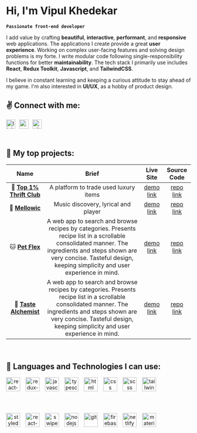 # Hi, I'm Vipul Khedekar

**`Passionate front-end developer`**

I add value by crafting **beautiful**, **interactive**, **performant**, and **responsive** web applications. The applications I create provide a great **user experience**. Working on complex user-facing features and solving design problems is my forte. I write modular code following single-responsibility functions for better **maintainability**. The tech stack I primarily use includes **React**, **Redux Toolkit**, **Javascript**, and **TailwindCSS**.​​

I believe in constant learning and keeping a curious attitude to stay ahead of my game. I'm also interested in **UI/UX**, as a hobby of product design.

## ✌️ Connect with me:

<div style="display:flex">
<a id="linkedin" href="https://www.linkedin.com/vipul-khedekar" target="_blank">
<img align="left" style="padding-right:0.5rem; padding-bottom:0.5rem" src="https://firebasestorage.googleapis.com/v0/b/github-profile-v1.appspot.com/o/misc%2Flinkedin.svg?alt=media&token=688e8603-d5a1-4931-a0e1-70e88c713237" alt="linkedin" height="25" width="25" />
</a>

<address>
<a id="email" href="mailto:k3vipul@gmail.com" target="_blank">
<img align="left" style="padding-right:0.5rem; padding-bottom:0.5rem" src="https://firebasestorage.googleapis.com/v0/b/github-profile-v1.appspot.com/o/misc%2Fgmail.svg?alt=media&token=1f388d9e-ad83-43f1-ae9f-5db764eb96d6" alt="email" height="25" width="25" />
</a>
</address>

<a id="github" href="https://github.com/vipul-khedekar" target="_blank">
<img src="https://firebasestorage.googleapis.com/v0/b/github-profile-v1.appspot.com/o/misc%2Fgithub-blue.svg?alt=media&token=42a0091e-8be2-442d-8637-2f8f7b0dd7db" alt="github" height="25" width="25" />
</a>
</div>
<br />

## 💪 My top projects:

|                                               Name                                               |                                                                                                               Brief                                                                                                                |   Live Site    |                                   Source Code                                   |
| :----------------------------------------------------------------------------------------------: | :--------------------------------------------------------------------------------------------------------------------------------------------------------------------------------------------------------------------------------: | :------------: | :-----------------------------------------------------------------------------: |
| 💸 [**Top 1% Thrift Club**](<(https://github.com/vipul-khedekar/top-1percent-exchange_buysell)>) |                                                                                               A platform to trade used luxury items                                                                                                | [demo link](#) |  [repo link](https://github.com/vipul-khedekar/top-1percent-exchange_buysell)   |
|       🎵 [**Mellowic**](https://github.com/vipul-khedekar/mellowic_music-player-discovery)       |                                                                                                Music discovery, lyrical and player                                                                                                 | [demo link](#) | [repo link](https://github.com/vipul-khedekar/mellowic_music-player-discovery)  |
|      🐱 [**Pet Flex**](https://github.com/vipul-khedekar/pet-flex_adoption-alerts-sharing)       | A web app to search and browse recipes by categories. Presents recipe list in a scrollable consolidated manner. The ingredients and steps shown are very concise. Tasteful design, keeping simplicity and user experience in mind. | [demo link](#) | [repo link](https://github.com/vipul-khedekar/pet-flex_adoption-alerts-sharing) |
|       🍕 [**Taste Alchemist**](https://github.com/vipul-khedekar/taste-alchemist_browser)        | A web app to search and browse recipes by categories. Presents recipe list in a scrollable consolidated manner. The ingredients and steps shown are very concise. Tasteful design, keeping simplicity and user experience in mind. | [demo link](#) |     [repo link](https://github.com/vipul-khedekar/taste-alchemist_browser)      |

<br />

## 🤘 Languages and Technologies I can use:

<div align="center" style="display:flex">
<img align="left" style="padding-right:0.75rem; padding-bottom:0.5rem" src="https://firebasestorage.googleapis.com/v0/b/github-profile-v1.appspot.com/o/tech-stack%2Freact-js.svg?alt=media&token=fae76cb2-cc5e-4a48-a475-b9365afbdacf" alt="react-js" height="38" width="38"/>

<img align="left" style="padding-right:0.75rem; padding-bottom:0.5rem" src="https://firebasestorage.googleapis.com/v0/b/github-profile-v1.appspot.com/o/tech-stack%2Fredux-toolkit.svg?alt=media&token=0cc44281-ca3d-4369-9048-fc4ea96cd10e" alt="redux-toolkit" height="38" width="38"/>

<img align="left" style="padding-right:0.75rem; padding-bottom:0.5rem" src="https://firebasestorage.googleapis.com/v0/b/github-profile-v1.appspot.com/o/tech-stack%2Fjavascript-es6.svg?alt=media&token=68448d0d-62f5-4845-8317-eded390d509d" alt="javascript" height="38" width="38"/>

<img align="left" style="padding-right:0.75rem; padding-bottom:0.5rem" src="https://firebasestorage.googleapis.com/v0/b/github-profile-v1.appspot.com/o/tech-stack%2Ftypescript.svg?alt=media&token=99fe3761-be02-4173-a16c-d32af77a473e" alt="typescript" height="38" width="38"/>

<img align="left" style="padding-right:0.75rem; padding-bottom:0.5rem" src="https://firebasestorage.googleapis.com/v0/b/github-profile-v1.appspot.com/o/tech-stack%2Fhtml-5.svg?alt=media&token=04478053-3948-4ff4-bae5-1e465a7df33f" alt="html" height="38" width="38"/>

<img align="left" style="padding-right:0.75rem; padding-bottom:0.5rem" src="https://firebasestorage.googleapis.com/v0/b/github-profile-v1.appspot.com/o/tech-stack%2Fcss-3.svg?alt=media&token=b1cbf66b-0cf4-4270-958c-32c21c246991" alt="css" height="38" width="38"/>

<img align="left" style="padding-right:0.75rem; padding-bottom:0.5rem" src="https://firebasestorage.googleapis.com/v0/b/github-profile-v1.appspot.com/o/tech-stack%2Fscss-sass.svg?alt=media&token=812c9e15-b3e3-4b90-86e3-db712f652c50" alt="scss" height="38" width="38"/>

<img align="left" style="padding-right:0.75rem; padding-bottom:0.5rem" src="https://firebasestorage.googleapis.com/v0/b/github-profile-v1.appspot.com/o/tech-stack%2Ftailwind-css.svg?alt=media&token=023ee713-7d34-4205-a309-76ed869ccdd8" alt="tailwind-css" height="38" width="38"/>
</div>
<br/><br/><br/>

<div align="center" style="display:flex">
<img align="left" style="padding-right:0.75rem; padding-bottom:0.5rem" src="https://firebasestorage.googleapis.com/v0/b/github-profile-v1.appspot.com/o/tech-stack%2Fstyled-components.svg?alt=media&token=bcdfc4c5-d641-4321-aba1-5eda0a264578" alt="styled-components" height="38" width="38"/>

<img align="left" style="padding-right:0.75rem; padding-bottom:0.5rem" src="https://firebasestorage.googleapis.com/v0/b/github-profile-v1.appspot.com/o/tech-stack%2Freact-router.svg?alt=media&token=718544df-a871-46f4-be7d-17aa79b59f15" alt="react-router" height="38" width="38"/>

<img align="left" style="padding-right:0.75rem; padding-bottom:0.5rem" src="https://firebasestorage.googleapis.com/v0/b/github-profile-v1.appspot.com/o/tech-stack%2Fswiper-js.svg?alt=media&token=597ba1f3-e53f-4326-b8b0-c17cf491d57a" alt="swiper-js" height="38" width="38"/>

<img align="left" style="padding-right:0.75rem; padding-bottom:0.5rem" src="https://firebasestorage.googleapis.com/v0/b/github-profile-v1.appspot.com/o/tech-stack%2Fnode-js.svg?alt=media&token=ad865555-ad89-4c34-9113-23cfe9845f91" alt="nodejs" height="38" width="38"/>

<img align="left" style="padding-right:0.75rem; padding-bottom:0.5rem" src="https://firebasestorage.googleapis.com/v0/b/github-profile-v1.appspot.com/o/tech-stack%2Fgit.svg?alt=media&token=5ca550e6-75a5-4c87-a222-afc1a0951a7a" alt="git" height="38" width="38"/>

<img align="left" style="padding-right:0.75rem; padding-bottom:0.5rem" src="https://firebasestorage.googleapis.com/v0/b/github-profile-v1.appspot.com/o/tech-stack%2Ffirebase.svg?alt=media&token=acffe181-f63b-410a-aeec-b6cea709cd50" alt="firebase" height="38" width="38"/>

<img align="left" style="padding-right:0.75rem; padding-bottom:0.5rem" src="https://firebasestorage.googleapis.com/v0/b/github-profile-v1.appspot.com/o/tech-stack%2Fnetlify.svg?alt=media&token=33b96e37-ed7a-4723-af2b-50928287ad57" alt="netlify" height="38" width="38"/>

<img align="left" style="padding-right:0.75rem; padding-bottom:0.5rem" src="https://firebasestorage.googleapis.com/v0/b/github-profile-v1.appspot.com/o/tech-stack%2Fmaterial-ui.svg?alt=media&token=afad584b-2247-4bcf-85ec-85ef56f9b60a" alt="material-ui" height="38" width="38"/>
</div>
